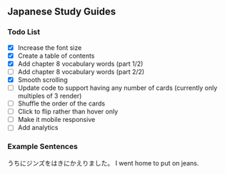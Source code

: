 ## Japanese Study Guides

### Todo List
- [x] Increase the font size
- [x] Create a table of contents
- [x] Add chapter 8 vocabulary words (part 1/2)
- [ ] Add chapter 8 vocabulary words (part 2/2)
- [x] Smooth scrolling
- [ ] Update code to support having any number of cards (currently only multiples of 3 render)
- [ ] Shuffle the order of the cards
- [ ] Click to flip rather than hover only
- [ ] Make it mobile responsive
- [ ] Add analytics

### Example Sentences
うちにジンズをはきにかえりました。
I went home to put on jeans.